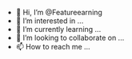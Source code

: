 - 👋 Hi, I’m @Featureearning
- 👀 I’m interested in ...
- 🌱 I’m currently learning ...
- 💞️ I’m looking to collaborate on ...
- 📫 How to reach me ...

<!---
Featureearning/Featureearning is a ✨ special ✨ repository because its `README.md` (this file) appears on your GitHub profile.
You can click the Preview link to take a look at your changes.
--->
